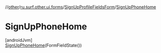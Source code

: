 //[other](../../../../index.md)/[ru.surf.other.ui.forms](../../index.md)/[SignUpProfileFieldsForm](../index.md)/[SignUpPhoneHome](index.md)

# SignUpPhoneHome

[androidJvm]\
[SignUpPhoneHome](index.md)(FormFieldState())
